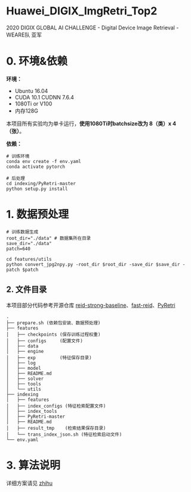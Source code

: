 # Huawei_DIGIX_ImgRetri_Top2
2020 DIGIX GLOBAL AI CHALLENGE - Digital Device Image Retrieval - WEARE队 亚军

# 0. 环境&依赖

**环境：**

+ Ubuntu 16.04
+ CUDA 10.1 CUDNN 7.6.4
+ 1080Ti or V100
+ 内存128G

本项目所有实验均为单卡运行，**使用1080Ti时batchsize改为 8（类）x 4（张）**。

**依赖：**

```
# 训练环境
conda env create -f env.yaml
conda activate pytorch

# 后处理
cd indexing/PyRetri-master
python setup.py install
```



# 1. 数据预处理

```
# 训练数据生成
root_dir="./data" # 数据集所在目录
save_dir="./data" 
patch=640

cd features/utils
python convert_jpg2npy.py -root_dir $root_dir -save_dir $save_dir -patch $patch
```





## 2. 文件目录
本项目部分代码参考开源仓库 [reid-strong-baseline](https://github.com/michuanhaohao/reid-strong-baseline)、[fast-reid](https://github.com/JDAI-CV/fast-reid)、[PyRetri](https://github.com/PyRetri/PyRetri)

```
.
├── prepare.sh (依赖包安装、数据预处理)
├── features
│   ├── checkpoints (保存训练过程权重)
│   ├── configs     (配置文件)
│   ├── data
│   ├── engine
│   ├── exp         (特征保存目录)
│   ├── log
│   ├── model
│   ├── README.md
│   ├── solver
│   ├── tools
│   └── utils
├── indexing
│   ├── features
│   ├── index_configs (特征检索配置文件)
│   ├── index_tools
│   ├── PyRetri-master
│   ├── README.md
│   ├── result_tmp    (检索结果保存目录)
│   └── trans_index_json.sh (特征检索启动文件)
└── env.yaml
```



# 3. 算法说明
详细方案请见 [zhihu](https://zhuanlan.zhihu.com/p/303371522)

